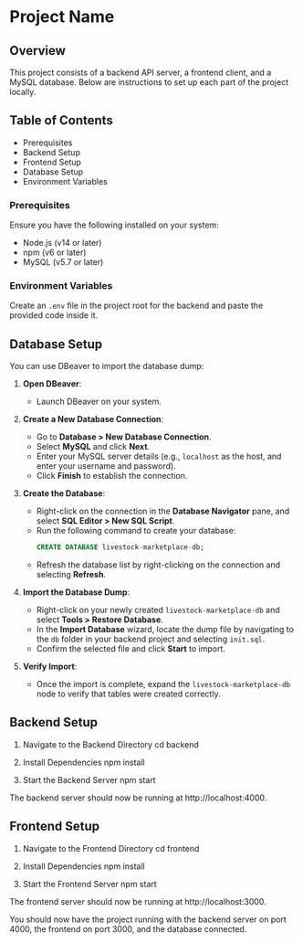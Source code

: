 # Project Name

## Overview

This project consists of a backend API server, a frontend client, and a MySQL database. Below are instructions to set up each part of the project locally.

## Table of Contents

- Prerequisites
- Backend Setup
- Frontend Setup
- Database Setup
- Environment Variables

### Prerequisites

Ensure you have the following installed on your system:

- Node.js (v14 or later)
- npm (v6 or later)
- MySQL (v5.7 or later)

### Environment Variables

Create an `.env` file in the project root for the backend and paste the provided code inside it.

## Database Setup

You can use DBeaver to import the database dump:

1. **Open DBeaver**:

   - Launch DBeaver on your system.

2. **Create a New Database Connection**:

   - Go to **Database > New Database Connection**.
   - Select **MySQL** and click **Next**.
   - Enter your MySQL server details (e.g., `localhost` as the host, and enter your username and password).
   - Click **Finish** to establish the connection.

3. **Create the Database**:

   - Right-click on the connection in the **Database Navigator** pane, and select **SQL Editor > New SQL Script**.
   - Run the following command to create your database:
     ```sql
     CREATE DATABASE livestock-marketplace-db;
     ```
   - Refresh the database list by right-clicking on the connection and selecting **Refresh**.

4. **Import the Database Dump**:

   - Right-click on your newly created `livestock-marketplace-db` and select **Tools > Restore Database**.
   - In the **Import Database** wizard, locate the dump file by navigating to the `db` folder in your backend project and selecting `init.sql`.
   - Confirm the selected file and click **Start** to import.

5. **Verify Import**:
   - Once the import is complete, expand the `livestock-marketplace-db` node to verify that tables were created correctly.

## Backend Setup

1. Navigate to the Backend Directory
   cd backend

2. Install Dependencies
   npm install

3. Start the Backend Server
   npm start

The backend server should now be running at http://localhost:4000.

## Frontend Setup

1. Navigate to the Frontend Directory
   cd frontend

2. Install Dependencies
   npm install

3. Start the Frontend Server
   npm start

The frontend server should now be running at http://localhost:3000.

You should now have the project running with the backend server on port 4000, the frontend on port 3000, and the database connected.

